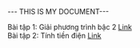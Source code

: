 --- THIS IS MY DOCUMENT---

Bài tập 1: Giải phương trình bậc 2 <a href="google.com"> Link </a> </br>
Bài tập 2: Tính tiền điện <a href="https://github.com/nthohuynh/FTJD1803_JavaCore/blob/master/hntho/OOP/src/TinhTienDien.java"> Link </a>
